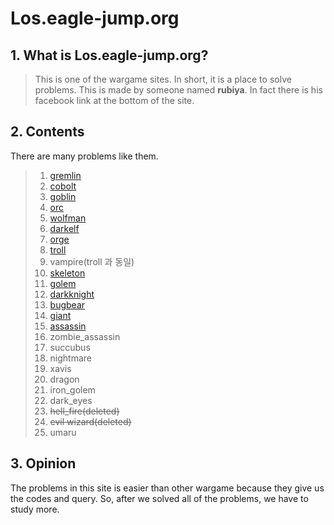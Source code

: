 # **Los.eagle-jump.org**
## 1. What is **Los.eagle-jump.org**?
> This is one of the wargame sites. In short, it is a place to solve problems.
> This is made by someone named **rubiya**. In fact there is his facebook link at the bottom of the site.
>
## 2. **Contents**
There are many problems like them.  
>1. [gremlin](https://github.com/moreal/WriteUp/blob/master/Wargame/Lord%20of%20SQL%20Injection/01.%20Gremlin.md)
> 2. [cobolt](https://github.com/moreal/WriteUp/blob/master/Wargame/Lord%20of%20SQL%20Injection/02.%20Cobolt.md)
> 3. [goblin](https://github.com/moreal/WriteUp/blob/master/Wargame/Lord%20of%20SQL%20Injection/03.%20Goblin.md)
> 4. [orc](https://github.com/moreal/WriteUp/blob/master/Wargame/Lord%20of%20SQL%20Injection/04.%20Orc.md)
> 5. [wolfman](https://github.com/moreal/WriteUp/blob/master/Wargame/Lord%20of%20SQL%20Injection/05.%20Wolfman.md)
> 6. [darkelf](https://github.com/moreal/WriteUp/blob/master/Wargame/Lord%20of%20SQL%20Injection/06.%20Darkelf.md)
> 7. [orge](https://github.com/moreal/WriteUp/blob/master/Wargame/Lord%20of%20SQL%20Injection/07.%20Orge.md)
> 8. [troll](https://github.com/moreal/WriteUp/blob/master/Wargame/Lord%20of%20SQL%20Injection/08.%20Troll.md)
> 9. vampire(troll 과 동일)
> 10. [skeleton](https://github.com/moreal/WriteUp/blob/master/Wargame/Lord%20of%20SQL%20Injection/10.%20Skeleton.md)
> 11. [golem](https://github.com/moreal/WriteUp/blob/master/Wargame/Lord%20of%20SQL%20Injection/11.%20Golem.md)
> 12. [darkknight](https://github.com/moreal/WriteUp/blob/master/Wargame/Lord%20of%20SQL%20Injection/12.%20Darkknight.md)
> 13. [bugbear](https://github.com/moreal/WriteUp/blob/master/Wargame/Lord%20of%20SQL%20Injection/13.%20Bugbear.md)
> 14. [giant](https://github.com/moreal/WriteUp/blob/master/Wargame/Lord%20of%20SQL%20Injection/14.%20Giant.md)
> 15. [assassin](https://github.com/moreal/WriteUp/blob/master/Wargame/Lord%20of%20SQL%20Injection/15.%20Assassin.md)
> 16. zombie_assassin
> 17. succubus
> 18. nightmare
> 19. xavis
> 20. dragon
> 21. iron_golem
> 22. dark_eyes
> 23. <del>hell_fire(deleted)</del>
> 24. <del>evil wizard(deleted)</del>
> 25. umaru
>
## 3. Opinion
The problems in this site is easier than other wargame because they give us the codes and query.
  So, after we solved all of the problems, we have to study more.

